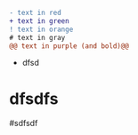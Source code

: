 ```diff
- text in red
+ text in green
! text in orange
# text in gray
@@ text in purple (and bold)@@
```

- dfsd

# dfsdfs
#sdfsdf


